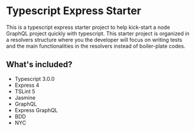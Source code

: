 # Typescript Express Starter
This is a typescript express starter project to help kick-start a node GraphQL project quickly with typescript. This starter project is organized in a resolvers structure where you the developer will focus on writing tests and the main functionalities in the resolvers instead of boiler-plate codes.

## What's included?
* Typescript 3.0.0
* Express 4
* TSLint 5
* Jasmine
* GraphQL
* Express GraphQL
* BDD
* NYC
